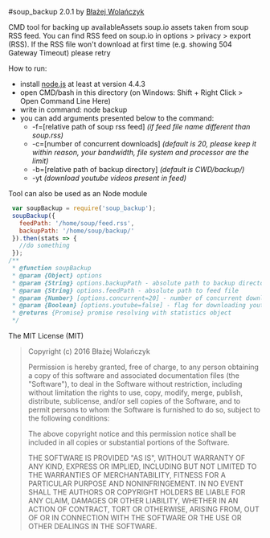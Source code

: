 #soup_backup 2.0.1
by [Błażej Wolańczyk](https://github.com/Junikorn)


CMD tool for backing up availableAssets soup.io assets taken from soup RSS feed.
You can find RSS feed on soup.io in options > privacy > export (RSS).
If the RSS file won't download at first time (e.g. showing 504 Gateway Timeout) please retry

How to run:
 - install [node.js](http://nodejs.org) at least at version 4.4.3
 - open CMD/bash in this directory (on Windows: Shift + Right Click > Open Command Line Here)
 - write in command: node backup
 - you can add arguments presented below to the command:
   - -f=[relative path of soup rss feed] *(if feed file name different than soup.rss)*
   - -c=[number of concurrent downloads] *(default is 20, please keep it within reason, your bandwidth, file system and processor are the limit)*
   - -b=[relative path of backup directory] *(default is CWD/backup/)*
   - -yt *(download youtube videos present in feed)*

Tool can also be used as an Node module
 ```javascript
  var soupBackup = require('soup_backup');
  soupBackup({
    feedPath: '/home/soup/feed.rss',
    backupPath: '/home/soup/backup/'
  }).then(stats => {
    //do something
  });
 /**
  * @function soupBackup
  * @param {Object} options
  * @param {String} options.backupPath - absolute path to backup directory
  * @param {String} options.feedPath - absolute path to feed file
  * @param {Number} [options.concurrent=20] - number of concurrent downloads
  * @param {Boolean} [options.youtube=false] - flag for downloading youtube videos
  * @returns {Promise} promise resolving with statistics object
  */
 ```

The MIT License (MIT)

> Copyright (c) 2016 Błażej Wolańczyk
>
> Permission is hereby granted, free of charge, to any person obtaining a copy of this software and associated documentation files (the "Software"), to deal in the Software without restriction, including without limitation the rights to use, copy, modify, merge, publish, distribute, sublicense, and/or sell copies of the Software, and to permit persons to whom the Software is furnished to do so, subject to the following conditions:
>
> The above copyright notice and this permission notice shall be included in all copies or substantial portions of the Software.
>
> THE SOFTWARE IS PROVIDED "AS IS", WITHOUT WARRANTY OF ANY KIND, EXPRESS OR IMPLIED, INCLUDING BUT NOT LIMITED TO THE WARRANTIES OF MERCHANTABILITY, FITNESS FOR A PARTICULAR PURPOSE AND NONINFRINGEMENT. IN NO EVENT SHALL THE AUTHORS OR COPYRIGHT HOLDERS BE LIABLE FOR ANY CLAIM, DAMAGES OR OTHER LIABILITY, WHETHER IN AN ACTION OF CONTRACT, TORT OR OTHERWISE, ARISING FROM, OUT OF OR IN CONNECTION WITH THE SOFTWARE OR THE USE OR OTHER DEALINGS IN THE SOFTWARE.

